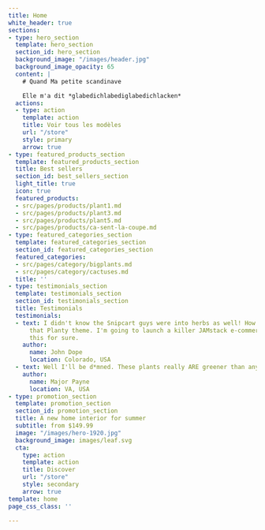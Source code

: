 ```yaml
---
title: Home
white_header: true
sections:
- type: hero_section
  template: hero_section
  section_id: hero_section
  background_image: "/images/header.jpg"
  background_image_opacity: 65
  content: |
    # Quand Ma petite scandinave

    Elle m'a dit *glabedichlabediglabedichlacken*
  actions:
  - type: action
    template: action
    title: Voir tous les modèles
    url: "/store"
    style: primary
    arrow: true
- type: featured_products_section
  template: featured_products_section
  title: Best sellers
  section_id: best_sellers_section
  light_title: true
  icon: true
  featured_products:
  - src/pages/products/plant1.md
  - src/pages/products/plant3.md
  - src/pages/products/plant5.md
  - src/pages/products/ca-sent-la-coupe.md
- type: featured_categories_section
  template: featured_categories_section
  section_id: featured_categories_section
  featured_categories:
  - src/pages/category/bigplants.md
  - src/pages/category/cactuses.md
  title: ''
- type: testimonials_section
  template: testimonials_section
  section_id: testimonials_section
  title: Testimonials
  testimonials:
  - text: I didn't know the Snipcart guys were into herbs as well! How beautiful is
      that Planty theme. I'm going to launch a killer JAMstack e-commerce store using
      this for sure.
    author:
      name: John Dope
      location: Colorado, USA
  - text: Well I'll be d*mned. These plants really ARE greener than any of my recruits.
    author:
      name: Major Payne
      location: VA, USA
- type: promotion_section
  template: promotion_section
  section_id: promotion_section
  title: A new home interior for summer
  subtitle: from $149.99
  image: "/images/hero-1920.jpg"
  background_image: images/leaf.svg
  cta:
    type: action
    template: action
    title: Discover
    url: "/store"
    style: secondary
    arrow: true
template: home
page_css_class: ''

---
```


